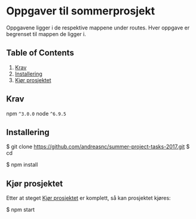 # Oppgaver til sommerprosjekt

Oppgavene ligger i de respektive mappene under routes. Hver oppgave er begrenset til mappen de ligger i.
## Table of Contents
1. [Krav](#krav)
1. [Installering](#Installering)
1. [Kjør prosjektet](#running-the-project)


## Krav
npm `^3.0.0`
node `^6.9.5`

## Installering

$ git clone https://github.com/andreasnc/summer-project-tasks-2017.git <my-project-name>
$ cd <my-project-name>

$ npm install

## Kjør prosjektet

Etter at steget [Kjør prosjektet](#running-the-project) er komplett, så kan prosjektet kjøres:

$ npm start
